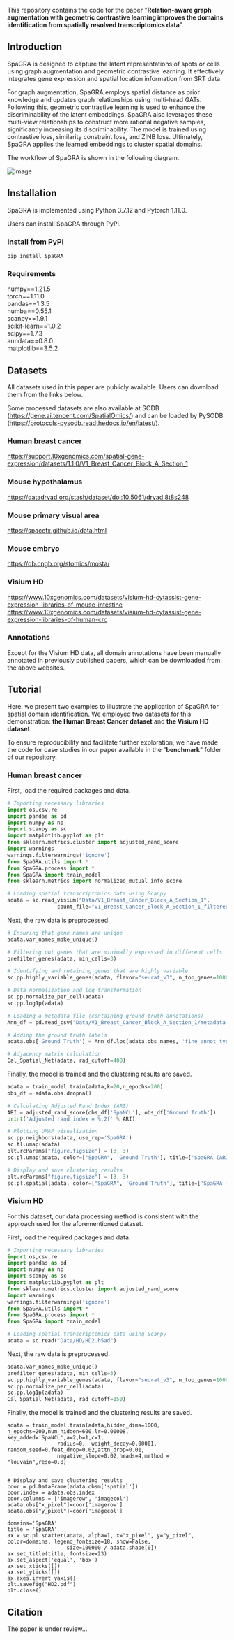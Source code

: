 
This repository contains the code for the paper "**Relation-aware graph augmentation with geometric contrastive learning improves the domains identification from spatially resolved transcriptomics data**".

## Introduction

SpaGRA is designed to capture the latent representations of spots or cells using graph augmentation and geometric contrastive learning. It effectively integrates gene expression and spatial location information from SRT data.

For graph augmentation, SpaGRA employs spatial distance as prior knowledge and updates graph relationships using multi-head GATs. Following this, geometric contrastive learning is used to enhance the discriminability of the latent embeddings. SpaGRA also leverages these multi-view relationships to construct more rational negative samples, significantly increasing its discriminability. The model is trained using contrastive loss, similarity constraint loss, and ZINB loss. Ultimately, SpaGRA applies the learned embeddings to cluster spatial domains.

The workflow of SpaGRA is shown in the following diagram.

![image](./workflow.jpg)

## Installation  
SpaGRA is implemented using Python 3.7.12 and Pytorch 1.11.0.    

Users can install SpaGRA through PyPI.  

### Install from PyPI  
`pip install SpaGRA`

### Requirements
numpy==1.21.5  
torch==1.11.0  
pandas==1.3.5  
numba==0.55.1  
scanpy==1.9.1  
scikit-learn==1.0.2  
scipy==1.7.3  
anndata==0.8.0  
matplotlib==3.5.2  

## Datasets
All datasets used in this paper are publicly available. Users can download them from the links below.

Some processed datasets are also available at SODB (https://gene.ai.tencent.com/SpatialOmics/) and can be loaded by PySODB (https://protocols-pysodb.readthedocs.io/en/latest/).  
    
### Human breast cancer  
https://support.10xgenomics.com/spatial-gene-expression/datasets/1.1.0/V1_Breast_Cancer_Block_A_Section_1  

### Mouse hypothalamus  
https://datadryad.org/stash/dataset/doi:10.5061/dryad.8t8s248  

### Mouse primary visual area  
https://spacetx.github.io/data.html  

### Mouse embryo  
https://db.cngb.org/stomics/mosta/  

### Visium HD  
https://www.10xgenomics.com/datasets/visium-hd-cytassist-gene-expression-libraries-of-mouse-intestine  
https://www.10xgenomics.com/datasets/visium-hd-cytassist-gene-expression-libraries-of-human-crc    

### Annotations  
Except for the Visium HD data, all domain annotations have been manually annotated in previously published papers, which can be downloaded from the above websites.

## Tutorial

Here, we present two examples to illustrate the application of SpaGRA for spatial domain identification. We employed two datasets for this demonstration: **the Human Breast Cancer dataset** and **the Visium HD dataset**. 

To ensure reproducibility and facilitate further exploration, we have made the code for case studies in our paper available in the "**benchmark**" folder of our repository.

### Human breast cancer  
First, load the required packages and data.
```python
# Importing necessary libraries
import os,csv,re
import pandas as pd
import numpy as np
import scanpy as sc
import matplotlib.pyplot as plt
from sklearn.metrics.cluster import adjusted_rand_score
import warnings
warnings.filterwarnings('ignore')
from SpaGRA.utils import *
from SpaGRA.process import *
from SpaGRA import train_model
from sklearn.metrics import normalized_mutual_info_score

# Loading spatial transcriptomics data using Scanpy
adata = sc.read_visium("Data/V1_Breast_Cancer_Block_A_Section_1",
                count_file="V1_Breast_Cancer_Block_A_Section_1_filtered_feature_bc_matrix.h5")
```

Next, the raw data is preprocessed.  


```Python
# Ensuring that gene names are unique
adata.var_names_make_unique()  

# Filtering out genes that are minimally expressed in different cells
prefilter_genes(adata, min_cells=3)  

# Identifying and retaining genes that are highly variable
sc.pp.highly_variable_genes(adata, flavor="seurat_v3", n_top_genes=1000) 

# Data normalization and log transformation
sc.pp.normalize_per_cell(adata) 
sc.pp.log1p(adata)

# Loading a metadata file (containing ground truth annotations)
Ann_df = pd.read_csv("Data/V1_Breast_Cancer_Block_A_Section_1/metadata.tsv", sep="	", header=0, na_filter=False, index_col=0)

# Adding the ground truth labels
adata.obs['Ground Truth'] = Ann_df.loc[adata.obs_names, 'fine_annot_type']

# Adjacency matrix calculation
Cal_Spatial_Net(adata, rad_cutoff=400)  
```

Finally, the model is trained and the clustering results are saved.

```Python
adata = train_model.train(adata,k=20,n_epochs=200)
obs_df = adata.obs.dropna()

# Calculating Adjusted Rand Index (ARI)
ARI = adjusted_rand_score(obs_df['SpaNCL'], obs_df['Ground Truth'])
print('Adjusted rand index = %.2f' % ARI)

# Plotting UMAP visualization
sc.pp.neighbors(adata, use_rep='SpaGRA')
sc.tl.umap(adata)
plt.rcParams["figure.figsize"] = (3, 3)
sc.pl.umap(adata, color=["SpaGRA", 'Ground Truth'], title=['SpaGRA (ARI=%.2f)' % ARI, 'Ground Truth'],save="SpaGRA_umap")

# Display and save clustering results
plt.rcParams["figure.figsize"] = (3, 3)
sc.pl.spatial(adata, color=["SpaGRA", 'Ground Truth'], title=['SpaGRA (ARI=%.2f)' % ARI, 'Ground Truth'],save="SpaGRA")
```



### Visium HD

For this dataset, our data processing method is consistent with the approach used for the aforementioned dataset.

First, load the required packages and data.

```Python
# Importing necessary libraries
import os,csv,re
import pandas as pd
import numpy as np
import scanpy as sc
import matplotlib.pyplot as plt
from sklearn.metrics.cluster import adjusted_rand_score
import warnings
warnings.filterwarnings('ignore')
from SpaGRA.utils import *
from SpaGRA.process import *
from SpaGRA import train_model

# Loading spatial transcriptomics data using Scanpy
adata = sc.read("Data/HD/HD2.h5ad")
```

Next, the raw data is preprocessed.  


```Python
adata.var_names_make_unique()
prefilter_genes(adata, min_cells=3) 
sc.pp.highly_variable_genes(adata, flavor="seurat_v3", n_top_genes=1000)
sc.pp.normalize_per_cell(adata)
sc.pp.log1p(adata)
Cal_Spatial_Net(adata, rad_cutoff=150)
```
Finally, the model is trained and the clustering results are saved.  
```
adata = train_model.train(adata,hidden_dims=1000, n_epochs=200,num_hidden=600,lr=0.00008, key_added='SpaNCL',a=2,b=1,c=1,
                radius=0,  weight_decay=0.00001,  random_seed=0,feat_drop=0.02,attn_drop=0.01,
                negative_slope=0.02,heads=4,method = "louvain",reso=0.8)


# Display and save clustering results
coor = pd.DataFrame(adata.obsm['spatial'])
coor.index = adata.obs.index
coor.columns = ['imagerow', 'imagecol']
adata.obs["x_pixel"]=coor['imagerow']
adata.obs["y_pixel"]=coor['imagecol']

domains='SpaGRA'
title = 'SpaGRA'
ax = sc.pl.scatter(adata, alpha=1, x="x_pixel", y="y_pixel", color=domains, legend_fontsize=18, show=False,
                   size=100000 / adata.shape[0])
ax.set_title(title, fontsize=23)
ax.set_aspect('equal', 'box')
ax.set_xticks([])
ax.set_yticks([])
ax.axes.invert_yaxis()
plt.savefig("HD2.pdf")
plt.close()
```


## Citation

The paper is under review...
